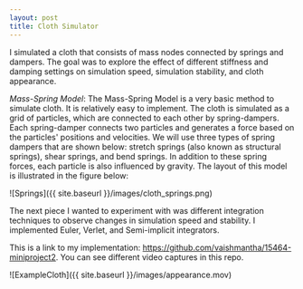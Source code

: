 ```yaml
---
layout: post
title: Cloth Simulator
---
```


I simulated a cloth that consists of mass nodes connected by springs and dampers. The goal was to explore the effect of different stiffness and damping settings on simulation speed, simulation stability, and cloth appearance.

*Mass-Spring Model*:
The Mass-Spring Model is a very basic method to simulate cloth. It is relatively easy to implement. The cloth is simulated as a grid of particles, which are connected to each other by spring-dampers. Each spring-damper connects two particles and generates a force based on the particles' positions and velocities. We will use three types of spring dampers that are
shown below: stretch springs (also known as structural springs), shear springs, and bend springs. In addition to these spring forces, each particle is also influenced by gravity. The layout of this model is illustrated in the figure below:

![Springs]({{ site.baseurl }}/images/cloth_springs.png)

The next piece I wanted to experiment with was different integration techniques to observe changes in simulation speed and stability. I implemented Euler, Verlet, and Semi-implicit integrators.


This is a link to my implementation: https://github.com/vaishmantha/15464-miniproject2. You can see different video captures in this repo.

![ExampleCloth]({{ site.baseurl }}/images/appearance.mov)



